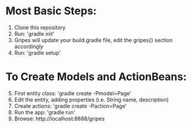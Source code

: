 # Most Basic Steps:
  1. Clone this repository
  3. Run: 'gradle init'
  4. Gripes will update your build.gradle file, edit the gripes{} section accordingly
  5. Run: 'gradle setup'

# To Create Models and ActionBeans:
  5. First entity class: 'gradle create -Pmodel=Page'
  6. Edit the entity, adding properties (i.e. String name, description)
  7. Create actions: 'gradle create -Paction=Page'
  8. Run the app: 'gradle run'
  9. Browse: http://localhost:8888/gripes